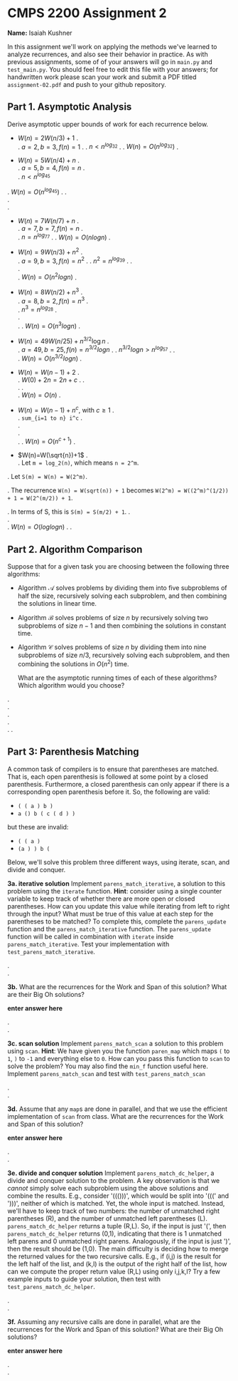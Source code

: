 # CMPS 2200 Assignment 2

**Name:** Isaiah Kushner

In this assignment we'll work on applying the methods we've learned to analyze recurrences, and also see their behavior
in practice. As with previous
assignments, some of of your answers will go in `main.py` and `test_main.py`. You
should feel free to edit this file with your answers; for handwritten
work please scan your work and submit a PDF titled `assignment-02.pdf`
and push to your github repository.


## Part 1. Asymptotic Analysis

Derive asymptotic upper bounds of work for each recurrence below.

* $W(n)=2W(n/3)+1$
.  
.  $a=2, b=3, f(n)=1$
. 
.  $n < n^{log_32}$
. 
.  $W(n)=O(n^{log_32})$
. 
 
* $W(n)=5W(n/4)+n$
.  
. $a=5, b=4, f(n)=n$
.  
.  $n < n^{log_45}$

.  $W(n)=O(n^{log_45})$
. 
.  
.  
. 

* $W(n)=7W(n/7)+n$
.  
. $a=7, b=7, f(n)=n$
.  
.  $n=n^{log_77}$
. 
.  $W(n)=O(nlogn)$
.

* $W(n)=9W(n/3)+n^2$
.  
. $a=9, b=3, f(n)=n^2$
. 
.  $n^2=n^{log_39}$
. 
.  
.  
.  $W(n)=O(n^2logn)$
.

* $W(n)=8W(n/2)+n^3$
.  
. $a=8, b=2, f(n)=n^3$
.  
.  $n^3=n^{log_28}$
.  
.  
. 
.  $W(n)=O(n^3logn)$
. 


* $W(n)=49W(n/25)+n^{3/2}\log n$
.  
.  $a=49, b=25, f(n)=n^{3/2}logn$
. 
.  $n^{3/2}logn>n^{log_57}$
. 
.  
.  $W(n)=O(n^{3/2}logn)$
.  

* $W(n)=W(n-1)+2$
.  
.  $W(0) + 2n = 2n + c$
. 
.  
. 
.  
.  $W(n)=O(n)$
.  

* $W(n)= W(n-1)+n^c$, with $c\geq 1$
.  
.  `sum_{i=1 to n} i^c`
.  
.  
.  
. 
.  $W(n)=O(n^{c+1})$
. 

* $W(n)=W(\sqrt{n})+1$
.  
.  Let `m = log_2(n)`, which means `n = 2^m`.

.  Let `S(m) = W(n) = W(2^m)`.

.  The recurrence `W(n) = W(sqrt(n)) + 1` becomes `W(2^m) = W((2^m)^(1/2)) + 1 = W(2^(m/2)) + 1`.

.  In terms of S, this is `S(m) = S(m/2) + 1`.
.  
.  
.  $W(n)=O(loglogn)$
. 
. 


## Part 2. Algorithm Comparison

Suppose that for a given task you are choosing between the following three algorithms:

  * Algorithm $\mathcal{A}$ solves problems by dividing them into
      five subproblems of half the size, recursively solving each
      subproblem, and then combining the solutions in linear time.
    
  * Algorithm $\mathcal{B}$ solves problems of size $n$ by
      recursively solving two subproblems of size $n-1$ and then
      combining the solutions in constant time.
    
  * Algorithm $\mathcal{C}$ solves problems of size $n$ by dividing
      them into nine subproblems of size $n/3$, recursively solving
      each subproblem, and then combining the solutions in $O(n^2)$
      time.

    What are the asymptotic running times of each of these algorithms?
    Which algorithm would you choose?


.  
.  
.  
.  
. 
. 



## Part 3: Parenthesis Matching

A common task of compilers is to ensure that parentheses are matched. That is, each open parenthesis is followed at some point by a closed parenthesis. Furthermore, a closed parenthesis can only appear if there is a corresponding open parenthesis before it. So, the following are valid:

- `( ( a ) b )`
- `a () b ( c ( d ) )`

but these are invalid:

- `( ( a )`
- `(a ) ) b (`

Below, we'll solve this problem three different ways, using iterate, scan, and divide and conquer.

**3a. iterative solution** Implement `parens_match_iterative`, a solution to this problem using the `iterate` function. **Hint**: consider using a single counter variable to keep track of whether there are more open or closed parentheses. How can you update this value while iterating from left to right through the input? What must be true of this value at each step for the parentheses to be matched? To complete this, complete the `parens_update` function and the `parens_match_iterative` function. The `parens_update` function will be called in combination with `iterate` inside `parens_match_iterative`. Test your implementation with `test_parens_match_iterative`.


.  
. 



**3b.** What are the recurrences for the Work and Span of this solution? What are their Big Oh solutions?

**enter answer here**

.  
. 



**3c. scan solution** Implement `parens_match_scan` a solution to this problem using `scan`. **Hint**: We have given you the function `paren_map` which maps `(` to `1`, `)` to `-1` and everything else to `0`. How can you pass this function to `scan` to solve the problem? You may also find the `min_f` function useful here. Implement `parens_match_scan` and test with `test_parens_match_scan`

.  
. 



**3d.** Assume that any `map`s are done in parallel, and that we use the efficient implementation of `scan` from class. What are the recurrences for the Work and Span of this solution? 

**enter answer here**

.  
.  




**3e. divide and conquer solution** Implement `parens_match_dc_helper`, a divide and conquer solution to the problem. A key observation is that we *cannot* simply solve each subproblem using the above solutions and combine the results. E.g., consider '((()))', which would be split into '(((' and ')))', neither of which is matched. Yet, the whole input is matched. Instead, we'll have to keep track of two numbers: the number of unmatched right parentheses (R), and the number of unmatched left parentheses (L). `parens_match_dc_helper` returns a tuple (R,L). So, if the input is just '(', then `parens_match_dc_helper` returns (0,1), indicating that there is 1 unmatched left parens and 0 unmatched right parens. Analogously, if the input is just ')', then the result should be (1,0). The main difficulty is deciding how to merge the returned values for the two recursive calls. E.g., if (i,j) is the result for the left half of the list, and (k,l) is the output of the right half of the list, how can we compute the proper return value (R,L) using only i,j,k,l? Try a few example inputs to guide your solution, then test with `test_parens_match_dc_helper`.



.  
. 





**3f.** Assuming any recursive calls are done in parallel, what are the recurrences for the Work and Span of this solution? What are their Big Oh solutions?

**enter answer here**

.  
. 


 
 


